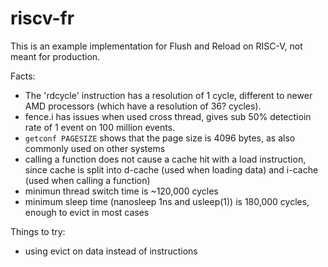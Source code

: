 # riscv-fr
This is an example implementation for Flush and Reload on RISC-V, not meant for production.

Facts:
 - The 'rdcycle' instruction has a resolution of 1 cycle, different to newer AMD processors (which have a resolution of 36? cycles).
 - fence.i has issues when used cross thread, gives sub 50% detectioin rate of 1 event on 100 million events.
 - `getconf PAGESIZE` shows that the page size is 4096 bytes, as also commonly used on other systems
 - calling a function does not cause a cache hit with a load instruction, since cache is split into d-cache (used when loading data) and i-cache (used when calling a function)
  - minimun thread switch time is ~120,000 cycles
  - minimum sleep time (nanosleep 1ns and usleep(1)) is 180,000 cycles, enough to evict in most cases

 Things to try:
 - using evict on data instead of instructions